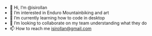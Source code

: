 - 👋 Hi, I’m @isirollan
- 👀 I’m interested in Enduro Mountainbiking and art
- 🌱 I’m currently learning how to code in desktop
- 💞️ I’m looking to collaborate on my team understanding what they do
- 📫 How to reach me isirollan@gmail.com

<!---
isirollan/isirollan is a ✨ special ✨ repository because its `README.md` (this file) appears on your GitHub profile.
You can click the Preview link to take a look at your changes.
--->
